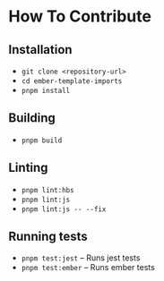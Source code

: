 # How To Contribute

## Installation

* `git clone <repository-url>`
* `cd ember-template-imports`
* `pnpm install`

## Building

* `pnpm build`

## Linting

* `pnpm lint:hbs`
* `pnpm lint:js`
* `pnpm lint:js -- --fix`

## Running tests

* `pnpm test:jest` – Runs jest tests
* `pnpm test:ember` – Runs ember tests
